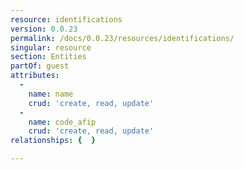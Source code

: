 ```yaml
---
resource: identifications
version: 0.0.23
permalink: /docs/0.0.23/resources/identifications/
singular: resource
section: Entities
partOf: guest
attributes:
  -
    name: name
    crud: 'create, read, update'
  -
    name: code_afip
    crud: 'create, read, update'
relationships: {  }

---
```

